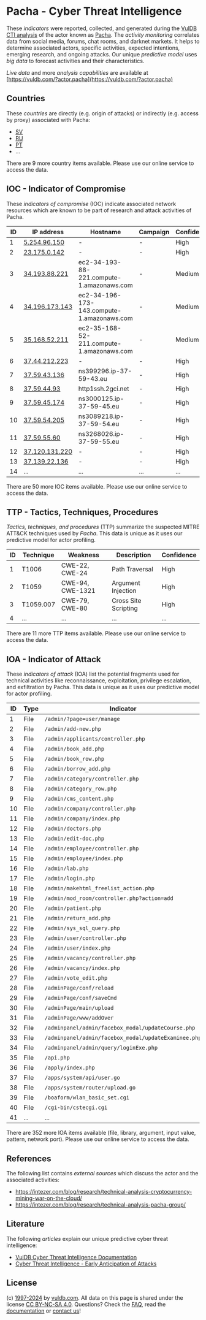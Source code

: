 # Pacha - Cyber Threat Intelligence

These _indicators_ were reported, collected, and generated during the [VulDB CTI analysis](https://vuldb.com/?kb.cti) of the actor known as [Pacha](https://vuldb.com/?actor.pacha). The _activity monitoring_ correlates data from social media, forums, chat rooms, and darknet markets. It helps to determine associated actors, specific activities, expected intentions, emerging research, and ongoing attacks. Our unique _predictive model_ uses _big data_ to forecast activities and their characteristics.

_Live data_ and more _analysis capabilities_ are available at [https://vuldb.com/?actor.pacha](https://vuldb.com/?actor.pacha)

## Countries

These _countries_ are directly (e.g. origin of attacks) or indirectly (e.g. access by proxy) associated with Pacha:

* [SV](https://vuldb.com/?country.sv)
* [RU](https://vuldb.com/?country.ru)
* [PT](https://vuldb.com/?country.pt)
* ...

There are 9 more country items available. Please use our online service to access the data.

## IOC - Indicator of Compromise

These _indicators of compromise_ (IOC) indicate associated network resources which are known to be part of research and attack activities of Pacha.

ID | IP address | Hostname | Campaign | Confidence
-- | ---------- | -------- | -------- | ----------
1 | [5.254.96.150](https://vuldb.com/?ip.5.254.96.150) | - | - | High
2 | [23.175.0.142](https://vuldb.com/?ip.23.175.0.142) | - | - | High
3 | [34.193.88.221](https://vuldb.com/?ip.34.193.88.221) | ec2-34-193-88-221.compute-1.amazonaws.com | - | Medium
4 | [34.196.173.143](https://vuldb.com/?ip.34.196.173.143) | ec2-34-196-173-143.compute-1.amazonaws.com | - | Medium
5 | [35.168.52.211](https://vuldb.com/?ip.35.168.52.211) | ec2-35-168-52-211.compute-1.amazonaws.com | - | Medium
6 | [37.44.212.223](https://vuldb.com/?ip.37.44.212.223) | - | - | High
7 | [37.59.43.136](https://vuldb.com/?ip.37.59.43.136) | ns399296.ip-37-59-43.eu | - | High
8 | [37.59.44.93](https://vuldb.com/?ip.37.59.44.93) | http1ssh.2gci.net | - | High
9 | [37.59.45.174](https://vuldb.com/?ip.37.59.45.174) | ns3000125.ip-37-59-45.eu | - | High
10 | [37.59.54.205](https://vuldb.com/?ip.37.59.54.205) | ns3089218.ip-37-59-54.eu | - | High
11 | [37.59.55.60](https://vuldb.com/?ip.37.59.55.60) | ns3268026.ip-37-59-55.eu | - | High
12 | [37.120.131.220](https://vuldb.com/?ip.37.120.131.220) | - | - | High
13 | [37.139.22.136](https://vuldb.com/?ip.37.139.22.136) | - | - | High
14 | ... | ... | ... | ...

There are 50 more IOC items available. Please use our online service to access the data.

## TTP - Tactics, Techniques, Procedures

_Tactics, techniques, and procedures_ (TTP) summarize the suspected MITRE ATT&CK techniques used by _Pacha_. This data is unique as it uses our predictive model for actor profiling.

ID | Technique | Weakness | Description | Confidence
-- | --------- | -------- | ----------- | ----------
1 | T1006 | CWE-22, CWE-24 | Path Traversal | High
2 | T1059 | CWE-94, CWE-1321 | Argument Injection | High
3 | T1059.007 | CWE-79, CWE-80 | Cross Site Scripting | High
4 | ... | ... | ... | ...

There are 11 more TTP items available. Please use our online service to access the data.

## IOA - Indicator of Attack

These _indicators of attack_ (IOA) list the potential fragments used for technical activities like reconnaissance, exploitation, privilege escalation, and exfiltration by Pacha. This data is unique as it uses our predictive model for actor profiling.

ID | Type | Indicator | Confidence
-- | ---- | --------- | ----------
1 | File | `/admin/?page=user/manage` | High
2 | File | `/admin/add-new.php` | High
3 | File | `/admin/applicants/controller.php` | High
4 | File | `/admin/book_add.php` | High
5 | File | `/admin/book_row.php` | High
6 | File | `/admin/borrow_add.php` | High
7 | File | `/admin/category/controller.php` | High
8 | File | `/admin/category_row.php` | High
9 | File | `/admin/cms_content.php` | High
10 | File | `/admin/company/controller.php` | High
11 | File | `/admin/company/index.php` | High
12 | File | `/admin/doctors.php` | High
13 | File | `/admin/edit-doc.php` | High
14 | File | `/admin/employee/controller.php` | High
15 | File | `/admin/employee/index.php` | High
16 | File | `/admin/lab.php` | High
17 | File | `/admin/login.php` | High
18 | File | `/admin/makehtml_freelist_action.php` | High
19 | File | `/admin/mod_room/controller.php?action=add` | High
20 | File | `/admin/patient.php` | High
21 | File | `/admin/return_add.php` | High
22 | File | `/admin/sys_sql_query.php` | High
23 | File | `/admin/user/controller.php` | High
24 | File | `/admin/user/index.php` | High
25 | File | `/admin/vacancy/controller.php` | High
26 | File | `/admin/vacancy/index.php` | High
27 | File | `/admin/vote_edit.php` | High
28 | File | `/adminPage/conf/reload` | High
29 | File | `/adminPage/conf/saveCmd` | High
30 | File | `/adminPage/main/upload` | High
31 | File | `/adminPage/www/addOver` | High
32 | File | `/adminpanel/admin/facebox_modal/updateCourse.php` | High
33 | File | `/adminpanel/admin/facebox_modal/updateExaminee.php` | High
34 | File | `/adminpanel/admin/query/loginExe.php` | High
35 | File | `/api.php` | Medium
36 | File | `/apply/index.php` | High
37 | File | `/apps/system/api/user.go` | High
38 | File | `/apps/system/router/upload.go` | High
39 | File | `/boaform/wlan_basic_set.cgi` | High
40 | File | `/cgi-bin/cstecgi.cgi` | High
41 | ... | ... | ...

There are 352 more IOA items available (file, library, argument, input value, pattern, network port). Please use our online service to access the data.

## References

The following list contains _external sources_ which discuss the actor and the associated activities:

* https://intezer.com/blog/research/technical-analysis-cryptocurrency-mining-war-on-the-cloud/
* https://intezer.com/blog/research/technical-analysis-pacha-group/

## Literature

The following _articles_ explain our unique predictive cyber threat intelligence:

* [VulDB Cyber Threat Intelligence Documentation](https://vuldb.com/?kb.cti)
* [Cyber Threat Intelligence - Early Anticipation of Attacks](https://www.scip.ch/en/?labs.20201022)

## License

(c) [1997-2024](https://vuldb.com/?kb.changelog) by [vuldb.com](https://vuldb.com/?kb.about). All data on this page is shared under the license [CC BY-NC-SA 4.0](https://creativecommons.org/licenses/by-nc-sa/4.0/). Questions? Check the [FAQ](https://vuldb.com/?kb.faq), read the [documentation](https://vuldb.com/?kb) or [contact us](https://vuldb.com/?contact)!
